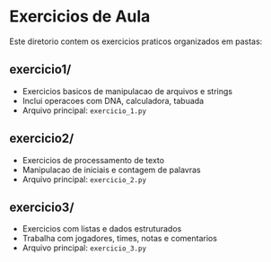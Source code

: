 # Exercicios de Aula

Este diretorio contem os exercicios praticos organizados em pastas:

## exercicio1/
- Exercicios basicos de manipulacao de arquivos e strings
- Inclui operacoes com DNA, calculadora, tabuada
- Arquivo principal: `exercicio_1.py`

## exercicio2/
- Exercicios de processamento de texto
- Manipulacao de iniciais e contagem de palavras
- Arquivo principal: `exercicio_2.py`

## exercicio3/
- Exercicios com listas e dados estruturados
- Trabalha com jogadores, times, notas e comentarios
- Arquivo principal: `exercicio_3.py`